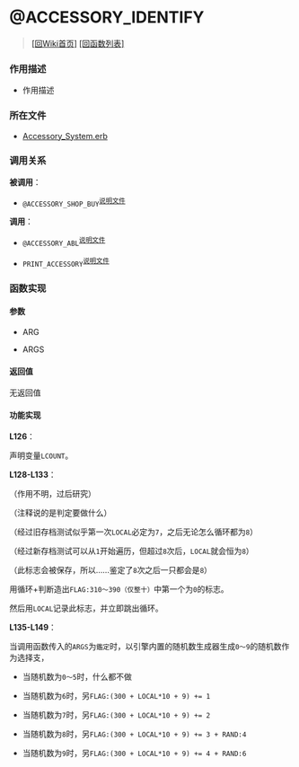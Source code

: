 ﻿# @ACCESSORY_IDENTIFY

> [\[回Wiki首页\]](/Wiki) [\[回函数列表\]](/Wiki/erasqn_wiki/function/README.md)

### 作用描述

+ 作用描述

### 所在文件

+ [Accessory_System.erb](/ERB/SHOP/Accessory_System.erb#L125-L201)

### 调用关系

**被调用**：

+ `@ACCESSORY_SHOP_BUY`<sup>[说明文件](/Wiki/erasqn_wiki/function/a/accessory_shop_buy.md)</sup>

**调用**：

+ `@ACCESSORY_ABL`<sup>[说明文件](/Wiki/erasqn_wiki/function/a/accessory_abl.md)</sup>

+ `PRINT_ACCESSORY`<sup>[说明文件](/Wiki/erasqn_wiki/function/p/print_accessory.md)</sup>

### 函数实现

#### 参数

+ ARG

+ ARGS

#### 返回值

无返回值

#### 功能实现

**L126**：

声明变量`LCOUNT`。

**L128-L133**：

（作用不明，过后研究）

（注释说的是判定要做什么）

（经过旧存档测试似乎第一次`LOCAL`必定为`7`，之后无论怎么循环都为`8`）

（经过新存档测试可以从`1`开始遍历，但超过`8`次后，`LOCAL`就会恒为`8`）

（此标志会被保存，所以……鉴定了`8`次之后一只都会是`8`）

用循环+判断造出`FLAG:310～390（仅整十）`中第一个为`0`的标志。

然后用`LOCAL`记录此标志，并立即跳出循环。

**L135-L149**：

当调用函数传入的`ARGS`为`鑑定`时，以引擎内置的随机数生成器生成`0～9`的随机数作为选择支，

+ 当随机数为`0～5`时，什么都不做

+ 当随机数为`6`时，另`FLAG:(300 + LOCAL*10 + 9) += 1`

+ 当随机数为`7`时，另`FLAG:(300 + LOCAL*10 + 9) += 2`

+ 当随机数为`8`时，另`FLAG:(300 + LOCAL*10 + 9) += 3 + RAND:4`

+ 当随机数为`9`时，另`FLAG:(300 + LOCAL*10 + 9) += 4 + RAND:6`


